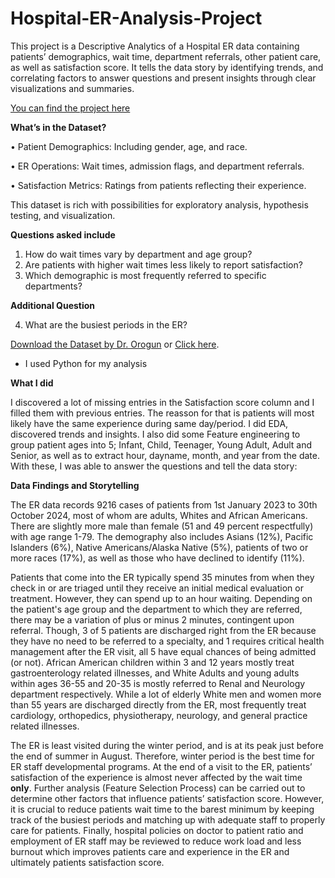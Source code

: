 # Hospital-ER-Analysis-Project
This project is a Descriptive Analytics of a Hospital ER data containing patients’ demographics, wait time, department referrals, other patient care, as well as satisfaction score. It tells the data story by identifying trends, and correlating factors to answer questions and present insights through clear visualizations and summaries.


[You can find the project here](https://oaorogun.co.uk/20-project-challenge-with-dr-okunola-project-3/?mcp_token=eyJwaWQiOjIyOTg4MzYsInNpZCI6MTM5NjE1OTYzNywiYXgiOiJhNzFlOTczNmM4OTQzZDI1Yzk4ZGZlN2UwODIxYThkNiIsInRzIjoxNzM4MDE5MTAzLCJleHAiOjE3NDA0MzgzMDN9.2aaC8L8judkSPUS9ck2OkHvjp96piqzN53Cd7OlQHF4) 

**What’s in the Dataset?**


• Patient Demographics: Including gender, age, and race.

• ER Operations: Wait times, admission flags, and department referrals.

• Satisfaction Metrics: Ratings from patients reflecting their experience.

This dataset is rich with possibilities for exploratory analysis, hypothesis testing, and visualization.

**Questions asked include** 

1.	How do wait times vary by department and age group?
2.	Are patients with higher wait times less likely to report satisfaction?
3.	Which demographic is most frequently referred to specific departments?

**Additional Question** 

4.	 What are the busiest periods in the ER?

[Download the Dataset by Dr. Orogun](https://drive.google.com/file/d/1KCGLkSUube1aADjbI4UVpmMNg8-K7SjZ/view) or [Click here](https://github.com/archi-techie/Hospital-ER-Project/blob/main/Hospital%20ER_Data%202.csv).

- I used Python for my analysis

**What I did** 

I discovered a lot of missing entries in the Satisfaction score column and I filled them with previous entries. The reasson for that is patients will most likely have the same experience during same day/period.
I did EDA, discovered trends and insights. I also did some Feature engineering to group patient ages into 5; Infant, Child, Teenager, Young Adult, Adult and Senior, as well as to extract hour, dayname, month, and year from the date. With these, I was able to answer the questions and tell the data story:


**Data Findings and Storytelling**


The ER data records 9216 cases of patients from 1st January 2023 to 30th October 2024, most of whom are adults, Whites and African Americans. There are slightly more male than female (51 and 49 percent respectfully) with age range 1-79. The demography also includes Asians (12%), Pacific Islanders (6%), Native Americans/Alaska Native (5%), patients of two or more races (17%), as well as those who have declined to identify (11%).  

Patients that come into the ER typically spend 35 minutes from when they check in or are triaged until they receive an initial medical evaluation or treatment. However, they can spend up to an hour waiting. Depending on the patient's age group and the department to which they are referred, there may be a variation of plus or minus 2 minutes, contingent upon referral. Though, 3 of 5 patients are discharged right from the ER because they have no need to be referred to a specialty, and 1 requires critical health management after the ER visit, all 5 have equal chances of being admitted (or not). 
African American children within 3 and 12 years mostly treat gastroenterology related illnesses, and White Adults and young adults within ages 36-55 and 20-35 is mostly referred to Renal and Neurology department respectively. While a lot of  elderly White men and women more than 55 years are discharged directly from the ER, most frequently treat cardiology, orthopedics, physiotherapy, neurology, and general practice related illnesses. 

The ER is least visited during the winter period, and is at its peak just before the end of summer in August. Therefore, winter period is the best time for ER staff developmental programs.
At the end of a visit to the ER, patients’ satisfaction of the experience is almost never affected by the wait time **only**. Further analysis (Feature Selection Process) can be carried out to determine other factors that influence patients’ satisfaction score. However, it is crucial to reduce patients wait time to the barest minimum by keeping track of the busiest periods and matching up with adequate staff to properly care for patients. Finally, hospital policies on doctor to patient ratio and employment of ER staff may be reviewed to reduce work load and  less burnout which improves patients care and experience in the ER and ultimately patients satisfaction score. 






